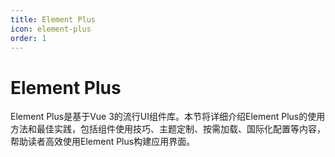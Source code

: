 ```yaml
---
title: Element Plus
icon: element-plus
order: 1
---
```


# Element Plus

Element Plus是基于Vue 3的流行UI组件库。本节将详细介绍Element Plus的使用方法和最佳实践，包括组件使用技巧、主题定制、按需加载、国际化配置等内容，帮助读者高效使用Element Plus构建应用界面。

